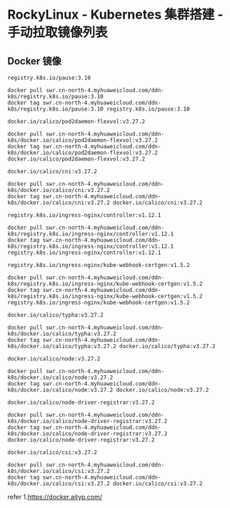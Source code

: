 # RockyLinux - Kubernetes 集群搭建 - 手动拉取镜像列表   

## Docker 镜像  

`registry.k8s.io/pause:3.10`  
```shell
docker pull swr.cn-north-4.myhuaweicloud.com/ddn-k8s/registry.k8s.io/pause:3.10
docker tag swr.cn-north-4.myhuaweicloud.com/ddn-k8s/registry.k8s.io/pause:3.10 registry.k8s.io/pause:3.10
```

`docker.io/calico/pod2daemon-flexvol:v3.27.2`
```shell
docker pull swr.cn-north-4.myhuaweicloud.com/ddn-k8s/docker.io/calico/pod2daemon-flexvol:v3.27.2
docker tag swr.cn-north-4.myhuaweicloud.com/ddn-k8s/docker.io/calico/pod2daemon-flexvol:v3.27.2 docker.io/calico/pod2daemon-flexvol:v3.27.2
```

`docker.io/calico/cni:v3.27.2` 
```shell
docker pull swr.cn-north-4.myhuaweicloud.com/ddn-k8s/docker.io/calico/cni:v3.27.2
docker tag swr.cn-north-4.myhuaweicloud.com/ddn-k8s/docker.io/calico/cni:v3.27.2 docker.io/calico/cni:v3.27.2
```  

`registry.k8s.io/ingress-nginx/controller:v1.12.1`  
```shell
docker pull swr.cn-north-4.myhuaweicloud.com/ddn-k8s/registry.k8s.io/ingress-nginx/controller:v1.12.1  
docker tag swr.cn-north-4.myhuaweicloud.com/ddn-k8s/registry.k8s.io/ingress-nginx/controller:v1.12.1 registry.k8s.io/ingress-nginx/controller:v1.12.1
```

`registry.k8s.io/ingress-nginx/kube-webhook-certgen:v1.5.2` 
```shell
docker pull swr.cn-north-4.myhuaweicloud.com/ddn-k8s/registry.k8s.io/ingress-nginx/kube-webhook-certgen:v1.5.2  
docker tag swr.cn-north-4.myhuaweicloud.com/ddn-k8s/registry.k8s.io/ingress-nginx/kube-webhook-certgen:v1.5.2 registry.k8s.io/ingress-nginx/kube-webhook-certgen:v1.5.2
```

`docker.io/calico/typha:v3.27.2`
```shell
docker pull swr.cn-north-4.myhuaweicloud.com/ddn-k8s/docker.io/calico/typha:v3.27.2 
docker tag swr.cn-north-4.myhuaweicloud.com/ddn-k8s/docker.io/calico/typha:v3.27.2 docker.io/calico/typha:v3.27.2
```

`docker.io/calico/node:v3.27.2`  
```shell
docker pull swr.cn-north-4.myhuaweicloud.com/ddn-k8s/docker.io/calico/node:v3.27.2
docker tag swr.cn-north-4.myhuaweicloud.com/ddn-k8s/docker.io/calico/node:v3.27.2 docker.io/calico/node:v3.27.2
```

`docker.io/calico/node-driver-registrar:v3.27.2` 
```shell
docker pull swr.cn-north-4.myhuaweicloud.com/ddn-k8s/docker.io/calico/node-driver-registrar:v3.27.2 
docker tag swr.cn-north-4.myhuaweicloud.com/ddn-k8s/docker.io/calico/node-driver-registrar:v3.27.2 docker.io/calico/node-driver-registrar:v3.27.2
```

`docker.io/calico/csi:v3.27.2` 
```shell
docker pull swr.cn-north-4.myhuaweicloud.com/ddn-k8s/docker.io/calico/csi:v3.27.2  
docker tag swr.cn-north-4.myhuaweicloud.com/ddn-k8s/docker.io/calico/csi:v3.27.2 docker.io/calico/csi:v3.27.2
```

refer 
1.https://docker.aityp.com/   
